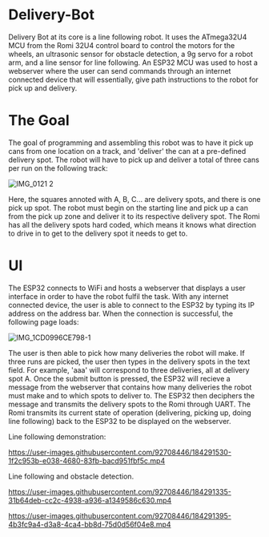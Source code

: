 # Delivery-Bot

Delivery Bot at its core is a line following robot. It uses the ATmega32U4 MCU from the Romi 32U4 control board to control the motors for the wheels, an ultrasonic sensor for obstacle detection, a 9g servo for a robot arm, and a line sensor for line following. An ESP32 MCU was used to host a webserver where the user can send commands through an internet connected device that will essentially, give path instructions to the robot for pick up and delivery. 

# The Goal

The goal of programming and assembling this robot was to have it pick up cans from one location on a track, and 'deliver' the can at a pre-defined delivery spot. The robot will have to pick up and deliver a total of three cans per run on the following track:

![IMG_0121 2](https://user-images.githubusercontent.com/92708446/184165698-b5494f28-0964-451c-b967-68fa4cdf44df.jpg)


Here, the squares annoted with A, B, C... are delivery spots, and there is one pick up spot. The robot must begin on the starting line and pick up a can from the pick up zone and deliver it to its respective delivery spot. The Romi has all the delivery spots hard coded, which means it knows what direction to drive in to get to the delivery spot it needs to get to. 

# UI

The ESP32 connects to WiFi and hosts a webserver that displays a user interface in order to have the robot fulfil the task. With any internet connected device, the user is able to connect to the ESP32 by typing its IP address on the address bar. When the connection is successful, the following page loads: 

![IMG_1CD0996CE798-1](https://user-images.githubusercontent.com/92708446/184167410-3e9edc6d-cdf9-43ff-a2a3-fd505702fc92.jpeg)

The user is then able to pick how many deliveries the robot will make. If three runs are picked, the user then types in the delivery spots in the text field. For example, 'aaa' will correspond to three deliveries, all at delivery spot A. Once the submit button is pressed, the ESP32 will recieve a message from the webserver that contains how many deliveries the robot must make and to which spots to deliver to. The ESP32 then deciphers the message and transmits the delivery spots to the Romi through UART. The Romi transmits its current state of operation (delivering, picking up, doing line following) back to the ESP32 to be displayed on the webserver. 

Line following demonstration: 

https://user-images.githubusercontent.com/92708446/184291530-1f2c953b-e038-4680-83fb-bacd951fbf5c.mp4


Line following and obstacle detection. 

https://user-images.githubusercontent.com/92708446/184291335-31b64deb-cc2c-4938-a936-a1349586c630.mp4


https://user-images.githubusercontent.com/92708446/184291395-4b3fc9a4-d3a8-4ca4-bb8d-75d0d56f04e8.mp4

